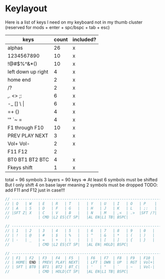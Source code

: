 # Keylayout

Here is a list of keys I need on my keyboard not in my thumb cluster (reserved for mods + enter + spc/bspc + tab + esc)

|keys|count|included?|
|-|-|-|
|alphas|26|x|
|1234567890|10|x|
|!@#$%^&*()|10|x|
|left down up right|4|x|
|home end|2|x|
|/?|2|x|
|,. <> ;:|6|x|
|-_ [] \ &#124; |6|x|
|=+ {}|4|x|
|'" `~ =|4|x|
|F1 through F10|10|x|
|PREV PLAY NEXT|3|x|
|Vol+ Vol-|2|x|
|F11 F12|2| |
|BT0 BT1 BT2 BTC|4|x|
|Fkeys shift|1|x|

total = 96 symbols
3 layers = 90 keys
=> At least 6 symbols must be shifted
But I only shift 4 on base layer meaning 2 symbols must be dropped
TODO: add F11 and F12 just in case!!!

```c
// -----------------------------------------------------------------------------------------
// | Q   | W   | E   | R   | T   |   | Y   | U   | I   | O   | P    |
// | A   | S   | D   | F   | G   |   | H   | J   | K   | L   | ;:   |
// |SFT Z| X   | C   | V   | B   |   | N   | M   | ,<  | .>  |SFT /?|
//             | CMD |L2 ES|CT SP|   |AL EN|L1 TB| BSPC|

// -----------------------------------------------------------------------------------------
// | 1   | 2   | 3   | 4   | 5   |   | 6   | 7   | 8   | 9   | 0   |
// | !   | @   | #   | $   | %   |   | ^   | &   | *   | (   | )   |
// | -   | _   | =   | +   | \   |   | |   | [   | ]   | {   | }   |
//             | CMD |L2 ES|CT SP|   |AL EN| HOLD| BSPC|

// -----------------------------------------------------------------------------------------
// | F1  | F2  | F3  | F4  | F5  |   | F6  | F7  | F8  | F9  | F10 |
// | HOME| END | PREV| PLAY| NEXT|   | LFT | DWN | UP  | RGT | Vol+|
// | SFT | BT0 | BT1 | BT2 | BT_C|   | '   | "   | `   | ~   | Vol-|
//             | CMD | HOLD|CT SP|   |AL EN|L1 TB| BSPC|
```